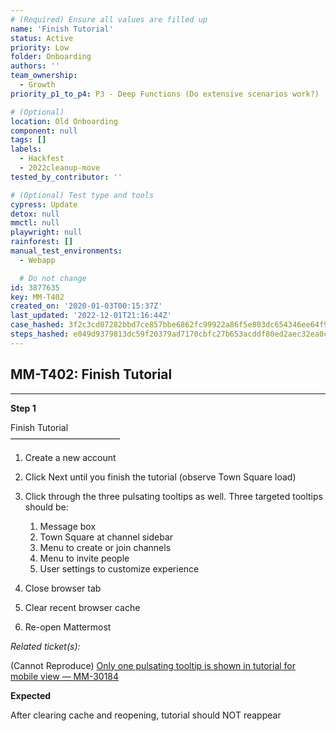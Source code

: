 ```yaml
---
# (Required) Ensure all values are filled up
name: 'Finish Tutorial'
status: Active
priority: Low
folder: Onboarding
authors: ''
team_ownership:
  - Growth
priority_p1_to_p4: P3 - Deep Functions (Do extensive scenarios work?)

# (Optional)
location: Old Onboarding
component: null
tags: []
labels:
  - Hackfest
  - 2022cleanup-move
tested_by_contributor: ''

# (Optional) Test type and tools
cypress: Update
detox: null
mmctl: null
playwright: null
rainforest: []
manual_test_environments:
  - Webapp

  # Do not change
id: 3877635
key: MM-T402
created_on: '2020-01-03T00:15:37Z'
last_updated: '2022-12-01T21:16:44Z'
case_hashed: 3f2c3cd07282bbd7ce857bbe6862fc99922a86f5e803dc654346ee64f9bb4f8669411d78114e26f05d38dfa5125c2e9d
steps_hashed: e049d9379813dc59f20379ad7170cbfc27b653acddf80ed2aec32ea0cf4afa2cdbe0dabee62a4a7a0cee6cfbb9203b8a
---
```


<!-- (Auto-generated) Based on frontmatter's "key" and "name" -->

## MM-T402: Finish Tutorial

---

**Step 1**

Finish Tutorial\
–––––––––––––––––––––––––

1. Create a new account

2. Click Next until you finish the tutorial (observe Town Square load)

3. Click through the three pulsating tooltips as well. Three targeted tooltips should be:

   1. Message box
   2. Town Square at channel sidebar
   3. Menu to create or join channels
   4. Menu to invite people
   5. User settings to customize experience

4. Close browser tab

5. Clear recent browser cache

6. Re-open Mattermost

_Related ticket(s):_

(Cannot Reproduce) [Only one pulsating tooltip is shown in tutorial for mobile view — MM-30184](https://mattermost.atlassian.net/browse/MM-30184)

**Expected**

After clearing cache and reopening, tutorial should NOT reappear
